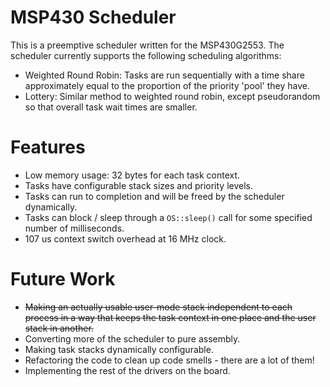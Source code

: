 # MSP430 Scheduler
This is a preemptive scheduler written for the MSP430G2553. The scheduler currently supports the following scheduling algorithms:

- Weighted Round Robin: Tasks are run sequentially with a time share approximately equal to the proportion of the priority 'pool' they have.
- Lottery: Similar method to weighted round robin, except pseudorandom so that overall task wait times are smaller.

# Features
- Low memory usage: 32 bytes for each task context.
- Tasks have configurable stack sizes and priority levels.
- Tasks can run to completion and will be freed by the scheduler dynamically.
- Tasks can block / sleep through a `OS::sleep()` call for some specified number of milliseconds.
- 107 us context switch overhead at 16 MHz clock.

# Future Work
- ~~Making an actually usable user-mode stack independent to each process in a way that keeps the task context in one place and the user stack in another.~~
- Converting more of the scheduler to pure assembly.
- Making task stacks dynamically configurable.
- Refactoring the code to clean up code smells - there are a lot of them!
- Implementing the rest of the drivers on the board.